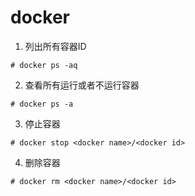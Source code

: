 # docker


1.  列出所有容器ID

```
# docker ps -aq
```

2. 查看所有运行或者不运行容器

```
# docker ps -a
```

3. 停止容器

```
# docker stop <docker name>/<docker id>
```

4. 删除容器

```
# docker rm <docker name>/<docker id>
```
